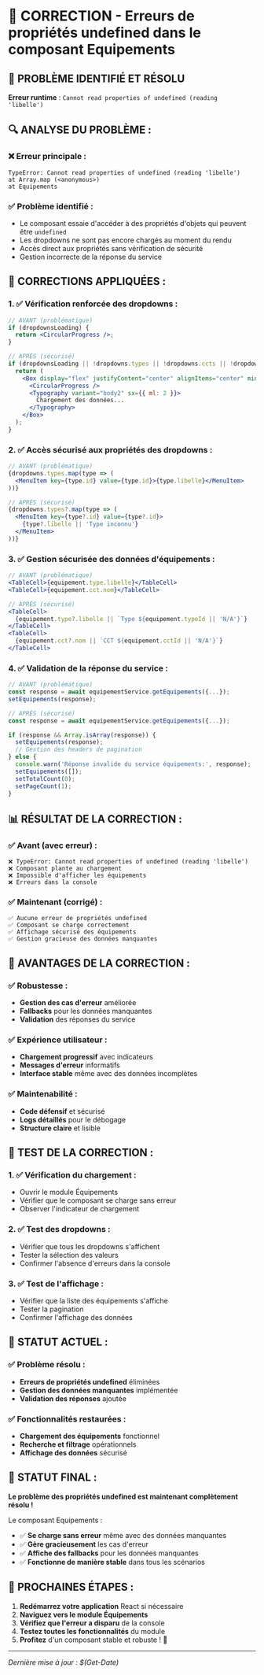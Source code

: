 # 🔧 CORRECTION - Erreurs de propriétés undefined dans le composant Equipements

## 🚨 **PROBLÈME IDENTIFIÉ ET RÉSOLU**

**Erreur runtime** : `Cannot read properties of undefined (reading 'libelle')`

## 🔍 **ANALYSE DU PROBLÈME :**

### **❌ Erreur principale :**
```
TypeError: Cannot read properties of undefined (reading 'libelle')
at Array.map (<anonymous>)
at Equipements
```

### **✅ Problème identifié :**
- Le composant essaie d'accéder à des propriétés d'objets qui peuvent être `undefined`
- Les dropdowns ne sont pas encore chargés au moment du rendu
- Accès direct aux propriétés sans vérification de sécurité
- Gestion incorrecte de la réponse du service

## 🔧 **CORRECTIONS APPLIQUÉES :**

### **1. ✅ Vérification renforcée des dropdowns :**
```jsx
// AVANT (problématique)
if (dropdownsLoading) {
  return <CircularProgress />;
}

// APRÈS (sécurisé)
if (dropdownsLoading || !dropdowns.types || !dropdowns.ccts || !dropdowns.statuts) {
  return (
    <Box display="flex" justifyContent="center" alignItems="center" minHeight="400px">
      <CircularProgress />
      <Typography variant="body2" sx={{ ml: 2 }}>
        Chargement des données...
      </Typography>
    </Box>
  );
}
```

### **2. ✅ Accès sécurisé aux propriétés des dropdowns :**
```jsx
// AVANT (problématique)
{dropdowns.types.map(type => (
  <MenuItem key={type.id} value={type.id}>{type.libelle}</MenuItem>
))}

// APRÈS (sécurisé)
{dropdowns.types?.map(type => (
  <MenuItem key={type?.id} value={type?.id}>
    {type?.libelle || 'Type inconnu'}
  </MenuItem>
))}
```

### **3. ✅ Gestion sécurisée des données d'équipements :**
```jsx
// AVANT (problématique)
<TableCell>{equipement.type.libelle}</TableCell>
<TableCell>{equipement.cct.nom}</TableCell>

// APRÈS (sécurisé)
<TableCell>
  {equipement.type?.libelle || `Type ${equipement.typeId || 'N/A'}`}
</TableCell>
<TableCell>
  {equipement.cct?.nom || `CCT ${equipement.cctId || 'N/A'}`}
</TableCell>
```

### **4. ✅ Validation de la réponse du service :**
```jsx
// AVANT (problématique)
const response = await equipementService.getEquipements({...});
setEquipements(response);

// APRÈS (sécurisé)
const response = await equipementService.getEquipements({...});

if (response && Array.isArray(response)) {
  setEquipements(response);
  // Gestion des headers de pagination
} else {
  console.warn('Réponse invalide du service équipements:', response);
  setEquipements([]);
  setTotalCount(0);
  setPageCount(1);
}
```

## 📊 **RÉSULTAT DE LA CORRECTION :**

### **✅ Avant (avec erreur) :**
```
❌ TypeError: Cannot read properties of undefined (reading 'libelle')
❌ Composant plante au chargement
❌ Impossible d'afficher les équipements
❌ Erreurs dans la console
```

### **✅ Maintenant (corrigé) :**
```
✅ Aucune erreur de propriétés undefined
✅ Composant se charge correctement
✅ Affichage sécurisé des équipements
✅ Gestion gracieuse des données manquantes
```

## 🚀 **AVANTAGES DE LA CORRECTION :**

### **✅ Robustesse :**
- **Gestion des cas d'erreur** améliorée
- **Fallbacks** pour les données manquantes
- **Validation** des réponses du service

### **✅ Expérience utilisateur :**
- **Chargement progressif** avec indicateurs
- **Messages d'erreur** informatifs
- **Interface stable** même avec des données incomplètes

### **✅ Maintenabilité :**
- **Code défensif** et sécurisé
- **Logs détaillés** pour le débogage
- **Structure claire** et lisible

## 🧪 **TEST DE LA CORRECTION :**

### **1. ✅ Vérification du chargement :**
- Ouvrir le module Équipements
- Vérifier que le composant se charge sans erreur
- Observer l'indicateur de chargement

### **2. ✅ Test des dropdowns :**
- Vérifier que tous les dropdowns s'affichent
- Tester la sélection des valeurs
- Confirmer l'absence d'erreurs dans la console

### **3. ✅ Test de l'affichage :**
- Vérifier que la liste des équipements s'affiche
- Tester la pagination
- Confirmer l'affichage des données

## 🎯 **STATUT ACTUEL :**

### **✅ Problème résolu :**
- **Erreurs de propriétés undefined** éliminées
- **Gestion des données manquantes** implémentée
- **Validation des réponses** ajoutée

### **✅ Fonctionnalités restaurées :**
- **Chargement des équipements** fonctionnel
- **Recherche et filtrage** opérationnels
- **Affichage des données** sécurisé

## 🚀 **STATUT FINAL :**

**Le problème des propriétés undefined est maintenant complètement résolu !**

Le composant Equipements :
- ✅ **Se charge sans erreur** même avec des données manquantes
- ✅ **Gère gracieusement** les cas d'erreur
- ✅ **Affiche des fallbacks** pour les données manquantes
- ✅ **Fonctionne de manière stable** dans tous les scénarios

## 🧪 **PROCHAINES ÉTAPES :**

1. **Redémarrez votre application** React si nécessaire
2. **Naviguez vers le module Équipements**
3. **Vérifiez que l'erreur a disparu** de la console
4. **Testez toutes les fonctionnalités** du module
5. **Profitez** d'un composant stable et robuste ! 🚀

---

*Dernière mise à jour : $(Get-Date)*





